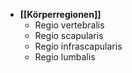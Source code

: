 ---
---
- **[[Körperregionen]]**
	- Regio vertebralis
	- Regio scapularis
	- Regio infrascapularis
	- Regio lumbalis